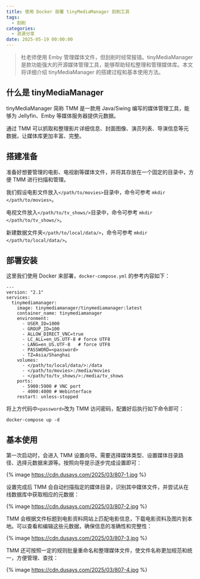 ```yaml
---
title: 使用 Docker 部署 tinyMediaManager 刮削工具
tags:
  - 刮削
categories:
  - 资源分享
date: 2025-05-19 00:00:00
---
```


> 杜老师使用 Emby 管理媒体文件，但刮削时经常报错。tinyMediaManager 是款功能强大的开源媒体管理工具，能够帮助轻松整理和管理媒体库。本文将详细介绍 tinyMediaManager 的搭建过程和基本使用方法。

<!-- more -->

## 什么是 tinyMediaManager

tinyMediaManager 简称 TMM 是一款用 Java/Swing 编写的媒体管理工具，能够为 Jellyfin、Emby 等媒体服务器提供元数据。

通过 TMM 可以抓取和整理影片详细信息、封面图像、演员列表、导演信息等元数据，让媒体库更加丰富、完整。

## 搭建准备

准备好想要管理的电影、电视剧等媒体文件，并将其存放在一个固定的目录中，方便 TMM 进行扫描和管理。

我们假设电影文件放入`</path/to/movies>`目录中，命令可参考 `mkdir </path/to/movies>`。

电视文件放入`</path/to/tv_shows/>`目录中，命令可参考 `mkdir </path/to/tv_shows/>`。

新建数据文件夹`</path/to/local/data/>`，命令可参考 `mkdir </path/to/local/data/>`。

## 部署安装

这里我们使用 Docker 来部署，`docker-compose.yml` 的参考内容如下：

```
---
version: "2.1"
services:
  tinymediamanager:
    image: tinymediamanager/tinymediamanager:latest
    container_name: tinymediamanager
    environment:
      - USER_ID=1000
      - GROUP_ID=100
      - ALLOW_DIRECT_VNC=true
      - LC_ALL=en_US.UTF-8 # force UTF8
      - LANG=en_US.UTF-8   # force UTF8
      - PASSWORD=<password>
      - TZ=Asia/Shanghai
    volumes:
      - </path/to/local/data/>:/data
      - </path/to/movies>:/media/movies
      - </path/to/tv_shows/>:/media/tv_shows
    ports:
      - 5900:5900 # VNC port
      - 4000:4000 # Webinterface
    restart: unless-stopped
```

将上方代码中`<password>`改为 TMM 访问密码，配置好后执行如下命令即可：

```
docker-compose up -d
```

## 基本使用

第一次启动时，会进入 TMM 设置向导。需要选择媒体类型、设置媒体目录路径、选择元数据来源等。按照向导提示逐步完成设置即可：

{% image https://cdn.dusays.com/2025/03/807-1.jpg %}

设置完成后 TMM 会自动扫描指定的媒体目录，识别其中媒体文件，并尝试从在线数据库中获取相应的元数据：

{% image https://cdn.dusays.com/2025/03/807-2.jpg %}

TMM 会根据文件标题到电影资料网站上匹配电影信息，下载电影资料及图片到本地。可以查看和编辑这些元数据，确保信息的准确性和完整性：

{% image https://cdn.dusays.com/2025/03/807-3.jpg %}

TMM 还可按照一定的规则批量重命名和整理媒体文件，使文件名称更加规范和统一，方便管理、查找：

{% image https://cdn.dusays.com/2025/03/807-4.jpg %}